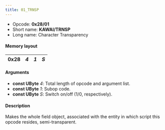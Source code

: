 ```yaml
---
title: 01_TRNSP
---
```


- Opcode: **0x28/01**
- Short name: **KAWAI/TRNSP**
- Long name: Character Transparency

#### Memory layout

| 0x28 | *4* | *1* | *S* |
|------|-----|-----|-----|

#### Arguments

- **const UByte** *4*: Total length of opcode and argument list.
- **const UByte** *1*: Subop code.
- **const UByte** *S*: Switch on/off (1/0, respectively).

#### Description

Makes the whole field object, associated with the entity in which script this opcode resides, semi-transparent.
